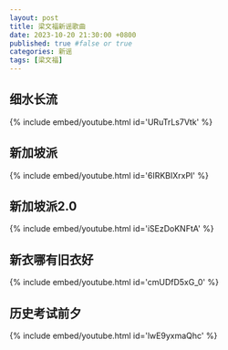 ```yaml
---
layout: post
title: 梁文福新谣歌曲
date: 2023-10-20 21:30:00 +0800
published: true #false or true
categories: 新谣
tags: [梁文福]
---
```


## 细水长流
{% include embed/youtube.html id='URuTrLs7Vtk' %}


## 新加坡派
{% include embed/youtube.html id='6IRKBIXrxPI' %}


## 新加坡派2.0
{% include embed/youtube.html id='iSEzDoKNFtA' %}


## 新衣哪有旧衣好
{% include embed/youtube.html id='cmUDfD5xG_0' %}


## 历史考试前夕
{% include embed/youtube.html id='lwE9yxmaQhc' %}
